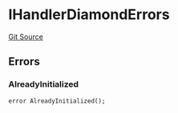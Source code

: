 # IHandlerDiamondErrors
[Git Source](https://github.com/thrackle-io/tron/blob/29c0f577f4a40a4ed7ae1702ee35ca11ff1ccfaf/src/common/IErrors.sol)


## Errors
### AlreadyInitialized

```solidity
error AlreadyInitialized();
```

